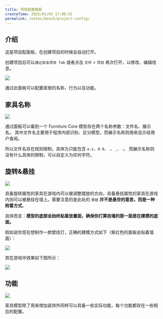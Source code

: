 ```yaml
---
title: 项目配置面板
createTime: 2025/01/03 17:08:55
permalink: /notes/bench/project-config/
---
```


## 介绍

这是项目配面板，在创建项目的时候会自动打开。

创建项目后可以`通过双击项目 Tab` 或者点击 `文件` > `项目` 再次打开，以修改、编辑信息。

![](/bench/project.png)

通过此面板可以配置家居的名称、行为以及功能。

## 家具名称

![](/bench/project-config-1.png)

通过面板可以看到一个 Furniture Core 模型存在两个名称参数：文件名、展示名。
其中文件名主要用于程序内部识别、区分模型，而展示名称则用来显示给用户查阅。

所以文件名存在规则限制，具体为只能包含 `a-z`、`0-9`、`.`、`_`、`-`。
而展示名称则没有什么具体的限制，可以自定义为任何字符。

## 旋转&悬挂

![](/bench/project-config-2.png)

具备旋转属性的家具在游戏内可以被调整摆放的方向，具备悬挂属性的家具在游戏内则可以被悬挂在墙上。需要注意的是此处的 `悬挂` **并不是悬空的意思，而是一种附着方式**。

具体而言：**模型的底部会始终贴着放置面，确保你打算挂墙的那一面是在建模的底面。**

假如说你现在想制作一款壁挂灯，正确的建模方式如下（紫红色的面板会贴着墙面）：

![](/bench/project-config-3.png)

其在游戏中效果如下图所示：

![](/bench/project-config-4.png)


## 功能

![](/bench/project-config-5.png)

家具模型除了用来增加装饰外同样可以具备一些实际功能，每个功能都存在一些相应的配置。






